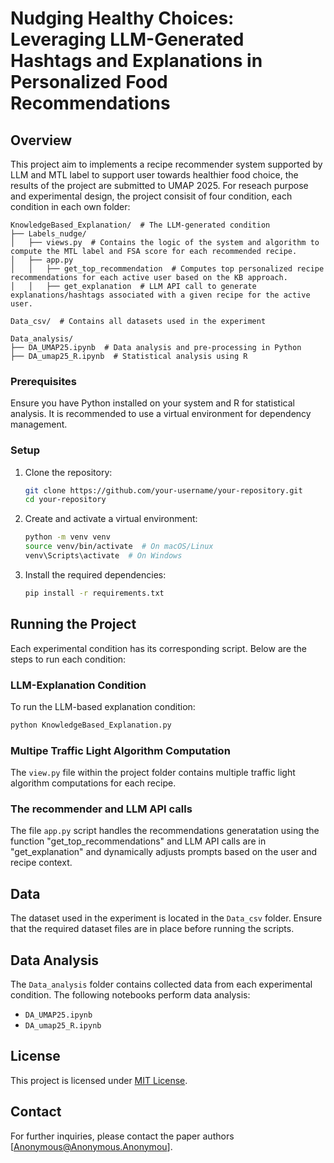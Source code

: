 # Nudging Healthy Choices: Leveraging LLM-Generated Hashtags and Explanations in Personalized Food Recommendations

## Overview
This project aim to implements a recipe recommender system supported by LLM and MTL label to support user towards healthier food choice, the results of the project are submitted to UMAP 2025. For reseach purpose and experimental design, the project consisit of four condition, each condition in each own folder:


```
KnowledgeBased_Explanation/  # The LLM-generated condition
├── Labels_nudge/
│   ├── views.py  # Contains the logic of the system and algorithm to compute the MTL label and FSA score for each recommended recipe.
│   ├── app.py  
│   │   ├── get_top_recommendation  # Computes top personalized recipe recommendations for each active user based on the KB approach.
│   │   ├── get_explanation  # LLM API call to generate explanations/hashtags associated with a given recipe for the active user.

Data_csv/  # Contains all datasets used in the experiment

Data_analysis/
├── DA_UMAP25.ipynb  # Data analysis and pre-processing in Python
├── DA_umap25_R.ipynb  # Statistical analysis using R
```



### Prerequisites
Ensure you have Python installed on your system and R for statistical analysis. It is recommended to use a virtual environment for dependency management.

### Setup
1. Clone the repository:
   ```sh
   git clone https://github.com/your-username/your-repository.git
   cd your-repository
   ```

2. Create and activate a virtual environment:
   ```sh
   python -m venv venv
   source venv/bin/activate  # On macOS/Linux
   venv\Scripts\activate  # On Windows
   ```

3. Install the required dependencies:
   ```sh
   pip install -r requirements.txt
   ```

## Running the Project
Each experimental condition has its corresponding script. Below are the steps to run each condition:

### LLM-Explanation Condition
To run the LLM-based explanation condition:
```sh
python KnowledgeBased_Explanation.py
```

### Multipe Traffic Light  Algorithm Computation
The `view.py` file within the project folder contains multiple traffic light algorithm computations for each recipe.


### The recommender and LLM API calls
The file `app.py` script handles the recommendations generatation using the function "get_top_recommendations" and LLM API calls are in "get_explanation" and dynamically adjusts prompts based on 
the user and recipe context.


## Data
The dataset used in the experiment is located in the `Data_csv` folder. Ensure that the required dataset files are in place before running the scripts.

## Data Analysis
The `Data_analysis` folder contains collected data from each experimental condition. The following notebooks perform data analysis:
- `DA_UMAP25.ipynb`
- `DA_umap25_R.ipynb`


## License
This project is licensed under [MIT License](LICENSE).

## Contact
For further inquiries, please contact the paper authors [Anonymous@Anonymous.Anonymou].
